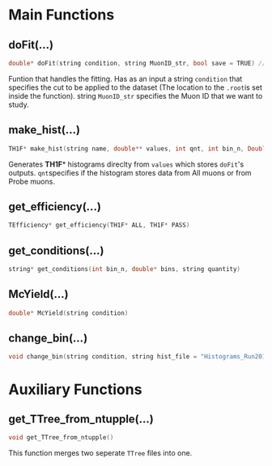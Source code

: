 # Main Functions

## doFit(...)
```cpp
double* doFit(string condition, string MuonID_str, bool save = TRUE) // RETURNS ARRAY WITH [yield_all, yield_pass, err_all, err_pass]
```
Funtion that handles the fitting. Has as an input a string ```condition``` that specifies the cut to be applied to the dataset (The location to the ```.root```is set inside the function).
string ```MuonID_str``` specifies the Muon ID that we want to study. 

## make_hist(...)
```cpp
TH1F* make_hist(string name, double** values, int qnt, int bin_n, Double_t* binning, bool IsDataMc, bool DRAW = FALSE)
```
Generates **TH1F*** histograms direclty from ```values``` which stores ```doFit```'s outputs. ```qnt```specifies if the histogram stores data from All muons or from Probe muons.
## get_efficiency(...)
```cpp
TEfficiency* get_efficiency(TH1F* ALL, TH1F* PASS)
```

## get_conditions(...)
```cpp
string* get_conditions(int bin_n, double* bins, string quantity)
```
## McYield(...)
```cpp
double* McYield(string condition)
```
## change_bin(...)
```cpp
void change_bin(string condition, string hist_file = "Histograms_Run2011.root")
```
# Auxiliary Functions

## get_TTree_from_ntupple(...)
```cpp
void get_TTree_from_ntupple()
```
This function merges two seperate ```TTree``` files into one.
